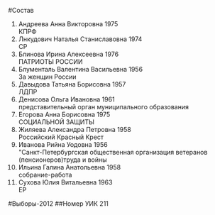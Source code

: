#Состав
1. Андреева Анна Викторовна 1975   
    КПРФ
2. Лнкудович Наталья Станиславовна 1974   
    СР
3. Блинова Ирина Алексеевна 1976   
    ПАТРИОТЫ РОССИИ
4. Блументаль Валентина Васильевна 1956   
    За женщин России
5. Давыдова Татьяна Борисовна 1957   
    ЛДПР
6. Денисова Ольга Ивановна 1961   
    представительный орган муниципального образования
7. Егорова Анна Борисовна 1975   
    СОЦИАЛЬНОЙ ЗАЩИТЫ
8. Жиляева Александра Петровна 1958   
    Российский Красный Крест
9. Иванова Рийна Уодовна 1956   
    "Санкт-Петербургская общественная организация ветеранов (пенсионеров)труда и войны
10. Ильина Галина Анатольевна 1958   
    собрание-работа
11. Сухова Юлия Витальевна 1963   
    ЕР

#Выборы-2012
##Номер УИК
211